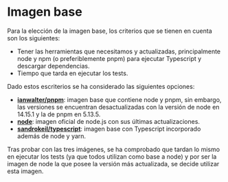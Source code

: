 # Imagen base

Para la elección de la imagen base, los criterios que se tienen en cuenta son los siguientes:
- Tener las herramientas que necesitamos y actualizadas, principalmente node y npm (o preferiblemente pnpm) para ejecutar Typescript y descargar dependencias.
- Tiempo que tarda en ejecutar los tests.

Dado estos escriterios se ha considerado las siguientes opciones:
- [**ianwalter/pnpm**](https://hub.docker.com/r/ianwalter/pnpm): imagen base que contiene node y pnpm, sin embargo, las versiones se encuentran desactualizadas con la versión de node en 14.15.1 y la de pnpm en 5.13.5. 
- [**node**](https://hub.docker.com/_/node): imagen oficial de node.js con sus últimas actualizaciones.
- [**sandrokeil/typescript**](https://hub.docker.com/r/sandrokeil/typescript): imagen base con Typescript incorporado además de node y yarn.

Tras probar con las tres imágenes, se ha comprobado que tardan lo mismo en ejecutar los tests (ya que todos utilizan como base a node) y por ser la imagen de node la que posee la versión más actualizada, se decide utilizar esta imagen.